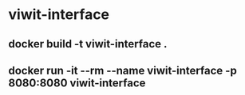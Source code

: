 # viwit-interface
## docker build -t viwit-interface .
## docker run -it --rm --name viwit-interface -p 8080:8080 viwit-interface
